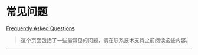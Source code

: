 # 常见问题

[Frequently Asked Questions](http://corgi-engine-docs.moremountains.com/faq.html)

> 这个页面包括了一些最常见的问题，请在联系技术支持之前阅读这些内容。

-------



